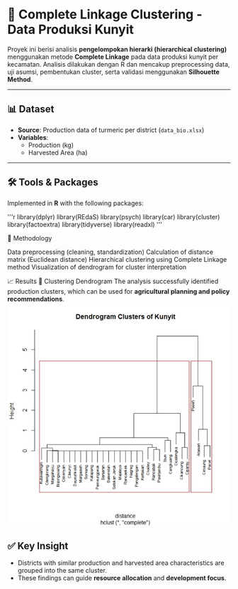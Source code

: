 # 🌿 Complete Linkage Clustering - Data Produksi Kunyit

Proyek ini berisi analisis **pengelompokan hierarki (hierarchical clustering)** menggunakan metode **Complete Linkage** pada data produksi kunyit per kecamatan. Analisis dilakukan dengan R dan mencakup preprocessing data, uji asumsi, pembentukan cluster, serta validasi menggunakan **Silhouette Method**.

---

## 📊 Dataset
- **Source**: Production data of turmeric per district (`data_bio.xlsx`)  
- **Variables**:
  - Production (kg)  
  - Harvested Area (ha) 

---

## 🛠️ Tools & Packages
Implemented in **R** with the following packages: 

'''r
library(dplyr)
library(REdaS) 
library(psych)
library(car)
library(cluster)
library(factoextra)
library(tidyverse)
library(readxl)
'''


🔎 Methodology

Data preprocessing (cleaning, standardization)
Calculation of distance matrix (Euclidean distance)
Hierarchical clustering using Complete Linkage method
Visualization of dendrogram for cluster interpretation

📈 Results
🔗 Clustering Dendrogram
The analysis successfully identified production clusters, which can be used for **agricultural planning and policy recommendations**.
![Clustering Result](Clustering_result.jpeg)

## ✅ Key Insight
- Districts with similar production and harvested area characteristics are grouped into the same cluster.  
- These findings can guide **resource allocation** and **development focus**.
